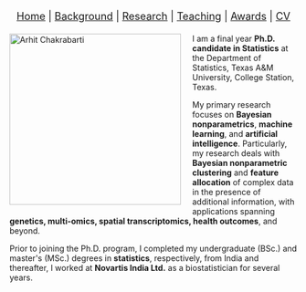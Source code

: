 <!-- Navigation -->
<nav style="text-align:center; font-size: 18px; margin-bottom: 20px;">
  <a href="/index.html">Home</a> |
  <a href="/background.html">Background</a> |
  <a href="/research.html">Research</a> |
  <a href="/teaching.html">Teaching</a> |
  <a href="/awards.html">Awards</a> |
  <a href="/cv.html">CV</a>
</nav>

<!-- Image and introduction wrapped in HTML to allow float -->
<div>
  <img src="assets/images/Pic.jpg" alt="Arhit Chakrabarti" width="300" style="float:left; margin-right:20px; margin-bottom:10px;" />
  <p>
    I am a final year <strong>Ph.D. candidate in Statistics</strong> at the Department of Statistics, Texas A&M University, College Station, Texas. 
  </p>
  <p>
    My primary research focuses on <strong>Bayesian nonparametrics</strong>, <strong>machine learning</strong>, and <strong>artificial intelligence</strong>. Particularly, my research deals with <strong>Bayesian nonparametric clustering</strong> and <strong>feature allocation</strong> of complex data in the presence of additional information, with applications spanning <strong>genetics, multi-omics, spatial transcriptomics, health outcomes</strong>, and beyond.
  </p>
  <p>
    Prior to joining the Ph.D. program, I completed my undergraduate (BSc.) and master's (MSc.) degrees in <strong>statistics</strong>, respectively, from India and thereafter, I worked at <strong>Novartis India Ltd.</strong> as a biostatistician for several years.
  </p>
  <div style="clear: both;"></div>
</div>
